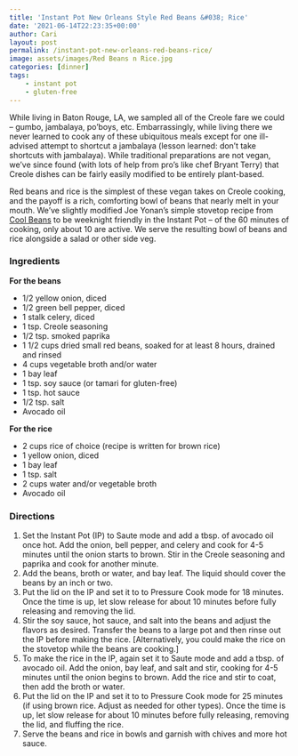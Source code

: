 ```yaml
---
title: 'Instant Pot New Orleans Style Red Beans &#038; Rice'
date: '2021-06-14T22:23:35+00:00'
author: Cari
layout: post
permalink: /instant-pot-new-orleans-red-beans-rice/
image: assets/images/Red Beans n Rice.jpg
categories: [dinner]
tags:
    - instant pot
    - gluten-free
---
```


While living in Baton Rouge, LA, we sampled all of the Creole fare we could – gumbo, jambalaya, po’boys, etc. Embarrassingly, while living there we never learned to cook any of these ubiquitous meals except for one ill-advised attempt to shortcut a jambalaya (lesson learned: don’t take shortcuts with jambalaya). While traditional preparations are not vegan, we’ve since found (with lots of help from pro’s like chef Bryant Terry) that Creole dishes can be fairly easily modified to be entirely plant-based.

Red beans and rice is the simplest of these vegan takes on Creole cooking, and the payoff is a rich, comforting bowl of beans that nearly melt in your mouth. We’ve slightly modified Joe Yonan’s simple stovetop recipe from [Cool Beans](https://www.joeyonan.com/my-books/) to be weeknight friendly in the Instant Pot – of the 60 minutes of cooking, only about 10 are active. We serve the resulting bowl of beans and rice alongside a salad or other side veg.

<h3> Ingredients </h3>

**For the beans**
- 1/2 yellow onion, diced
- 1/2 green bell pepper, diced
- 1 stalk celery, diced
- 1 tsp. Creole seasoning
- 1/2 tsp. smoked paprika
- 1 1/2 cups dried small red beans, soaked for at least 8 hours, drained and rinsed
- 4 cups vegetable broth and/or water
- 1 bay leaf
- 1 tsp. soy sauce (or tamari for gluten-free)
- 1 tsp. hot sauce
- 1/2 tsp. salt
- Avocado oil

**For the rice**
- 2 cups rice of choice (recipe is written for brown rice)
- 1 yellow onion, diced
- 1 bay leaf
- 1 tsp. salt
- 2 cups water and/or vegetable broth
- Avocado oil

<h3> Directions </h3>

1. Set the Instant Pot (IP) to Saute mode and add a tbsp. of avocado oil once hot. Add the onion, bell pepper, and celery and cook for 4-5 minutes until the onion starts to brown. Stir in the Creole seasoning and paprika and cook for another minute.
2. Add the beans, broth or water, and bay leaf. The liquid should cover the beans by an inch or two.
3. Put the lid on the IP and set it to to Pressure Cook mode for 18 minutes. Once the time is up, let slow release for about 10 minutes before fully releasing and removing the lid.
4. Stir the soy sauce, hot sauce, and salt into the beans and adjust the flavors as desired. Transfer the beans to a large pot and then rinse out the IP before making the rice. \[Alternatively, you could make the rice on the stovetop while the beans are cooking.\]
5. To make the rice in the IP, again set it to Saute mode and add a tbsp. of avocado oil. Add the onion, bay leaf, and salt and stir, cooking for 4-5 minutes until the onion begins to brown. Add the rice and stir to coat, then add the broth or water.
6. Put the lid on the IP and set it to to Pressure Cook mode for 25 minutes (if using brown rice. Adjust as needed for other types). Once the time is up, let slow release for about 10 minutes before fully releasing, removing the lid, and fluffing the rice.
7. Serve the beans and rice in bowls and garnish with chives and more hot sauce.